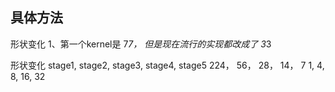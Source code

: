 


## 具体方法

形状变化
1、第一个kernel是 7*7， 但是现在流行的实现都改成了 3*3

形状变化 
stage1, stage2, stage3, stage4, stage5
224，    56，     28，     14，    7
1,       4,       8,       16,     32